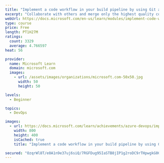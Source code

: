 ```yaml
---
title: "Implement a code workflow in your build pipeline by using Git and GitHub"
excerpt: "Collaborate with others and merge only the highest quality code."
webUrl: https://docs.microsoft.com/en-us/learn/modules/implement-code-workflow/
type: course
price: Free
length: PT1H27M
ratings:
  count: 3329
  average: 4.766597
heat: 56

provider:
  name: Microsoft Learn
  domain: microsoft.com
  images:
    - url: /assets/images/organizations/microsoft.com-50x50.jpg
      width: 50
      height: 50

levels:
  - Beginner

topics:
  - DevOps

images:
  - url: https://docs.microsoft.com/learn/achievements/azure-devops/implement-a-code-workflow-in-your-build-pipeline-social.png
    width: 800
    height: 400
    isCached: true
    title: "Implement a code workflow in your build pipeline by using Git and GitHub"

secured: "OzqrWl8T/e0A1n9e37uj6siQ/7RGFDug95IaSTB8jIP1g2roDC9rTHpwgkG0GYvOjvojPB23AR+pSFGcVEnVKEE3JNRCd4jmukx7ySp55VtWdRwNvO+G3TNh1P5D48UznWVd5dDIj7TGmz1+nq+1lrRGfYy5EjLwwvXPdTpScLXnNce/Q3u6ymkDkVrbZX+sRCs4RFpdhuqCBxvNt5FKLWN7Tru7k51qup6myBFRgh9tMKLF4dMP8UqYfow8J2ivowXD6wAOdWCCokYojNdOO10eUVLcdIhedl50GFhLncfWeVeYGBwvDkHdeEVyKyo7ryrqxYMB/RiNViD8ll2jUUpWJT1rt0SUVay2c8NQkhRj/EupCAvIjO6qJdtJkb1102GDm6t9B4jq5UmoS2Hh+Q==;VpiaXoKA+IuEgSwC/62HhQ=="
---
```


